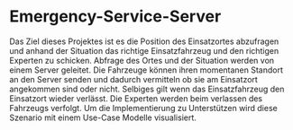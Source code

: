 # Emergency-Service-Server
Das Ziel dieses Projektes ist es die Position des Einsatzortes abzufragen und anhand der Situation das richtige Einsatzfahrzeug und den richtigen Experten zu schicken. Abfrage des Ortes und der Situation werden von einem Server geleitet. Die Fahrzeuge können ihren momentanen Standort an den Server senden und dadurch vermitteln ob sie am Einsatzort angekommen sind oder nicht.
Selbiges gilt wenn das Einsatzfahrzeug den Einsatzort wieder verlässt. Die Experten werden beim verlassen des Fahrzeugs verfolgt. Um die Implementierung zu Unterstützen wird diese Szenario mit einem Use-Case Modelle visualisiert. 
